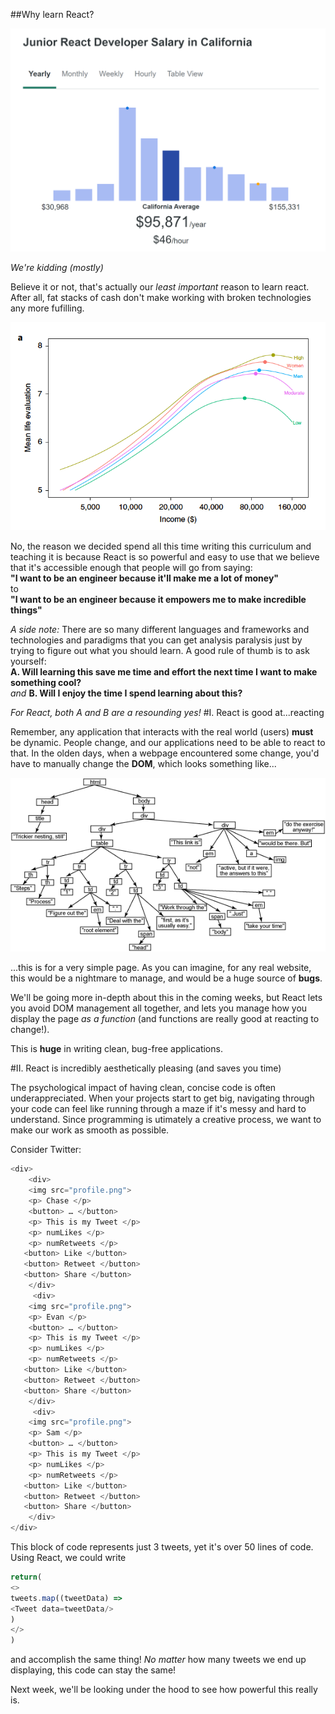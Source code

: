 
##Why learn React? 

![salary](ims/react_salary.png)

*We're kidding (mostly)* 

Believe it or not, that's actually our *least important* reason to learn react.  
After all, fat stacks of cash don't make working with broken technologies any more fufilling.  

![diminishing](ims/dimreturns.png)

No, the reason we decided spend all this time writing this curriculum and teaching it is because React is so powerful and easy to use that we believe that it's accessible enough that people will go from saying:  
 **"I want to be an engineer because it'll make me a lot of money"**  
 to  
 **"I want to be an engineer because it empowers me to make incredible things"**

*A side note:* 
There are so many different languages and frameworks and technologies and paradigms that you can get analysis paralysis just by trying to figure out what you should learn. A good rule of thumb is to ask yourself:  
**A. Will learning this save me time and effort the next time I want to make something cool?**  
*and*
**B. Will I enjoy the time I spend learning about this?** 

*For React, both A and B are a resounding yes!*
#I. React is good at...reacting 

Remember, any application that interacts with the real world (users) **must** be dynamic. People change, and our applications need to be able to react to that. 
In the olden days, when a webpage encountered some change, you'd have to manually change the **DOM**, which looks something like...

![DOM](ims/domimage.png)

...this is for a very simple page. As you can imagine, for any real website, this would be a nightmare to manage, and would be a huge source of **bugs**.

We'll be going more in-depth about this in the coming weeks, but React lets you avoid DOM management all together, and lets you manage how you display the page *as a function* (and functions are really good at reacting to change!). 

This is **huge** in writing clean, bug-free applications. 

#II. React is incredibly aesthetically pleasing (and saves you time)

The psychological impact of having clean, concise code is often underappreciated. When your projects start to get big, navigating through your code can feel like running through a maze if it's messy and hard to understand. 
Since programming is utimately a creative process, we want to make our work as smooth as possible. 

Consider Twitter:
```js
<div>
    <div>
    <img src="profile.png">
    <p> Chase </p>
    <button> … </button>
    <p> This is my Tweet </p>
    <p> numLikes </p>
    <p> numRetweets </p>
   <button> Like </button>
   <button> Retweet </button>
   <button> Share </button>
    </div>
     <div>
    <img src="profile.png">
    <p> Evan </p>
    <button> … </button>
    <p> This is my Tweet </p>
    <p> numLikes </p>
    <p> numRetweets </p>
   <button> Like </button>
   <button> Retweet </button>
   <button> Share </button>
    </div>
     <div>
    <img src="profile.png">
    <p> Sam </p>
    <button> … </button>
    <p> This is my Tweet </p>
    <p> numLikes </p>
    <p> numRetweets </p>
   <button> Like </button>
   <button> Retweet </button>
   <button> Share </button>
    </div>
</div>

 ```
 This block of code represents just 3 tweets, yet it's over 50 lines of code.  
 Using React, we could write
 ```js
return(
<>
tweets.map((tweetData) =>
<Tweet data=tweetData/>
)
</>
)

 ```
 and accomplish the same thing! *No matter* how many tweets we end up displaying, this code can stay the same!

 Next week, we'll be looking under the hood to see how powerful this really is. 